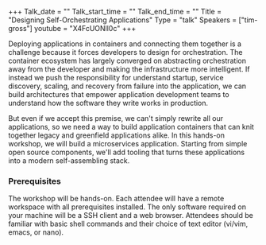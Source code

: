 +++
Talk_date = ""
Talk_start_time = ""
Talk_end_time = ""
Title = "Designing Self-Orchestrating Applications"
Type = "talk"
Speakers = ["tim-gross"]
youtube = "X4FcUONll0c"
+++

Deploying applications in containers and connecting them together is a challenge because it forces developers to design for orchestration. The container ecosystem has largely converged on abstracting orchestration away from the developer and making the infrastructure more intelligent. If instead we push the responsibility for understand startup, service discovery, scaling, and recovery from failure into the application, we can build architectures that empower application development teams to understand how the software they write works in production.

But even if we accept this premise, we can't simply rewrite all our applications, so we need a way to build application containers that can knit together legacy and greenfield applications alike. In this hands-on workshop, we will build a microservices application. Starting from simple open source components, we'll add tooling that turns these applications into a modern self-assembling stack.

### Prerequisites

The workshop will be hands-on. Each attendee will have a remote workspace with all prerequisites installed. The only software required on your machine will be a SSH client and a web browser. Attendees should be familiar with basic shell commands and their choice of text editor (vi/vim, emacs, or nano).
